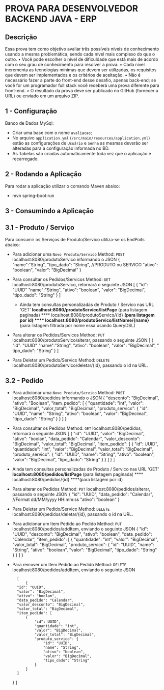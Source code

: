 # PROVA PARA DESENVOLVEDOR BACKEND JAVA - ERP

## Descrição

Essa prova tem como objetivo avaliar três possíveis níveis de conhecimento usando a mesma
problemática, sendo cada nível mais complexo do que o outro.
• Você pode escolher o nível de dificuldade que está mais de acordo com o seu grau de conhecimento
para resolver a prova.
• Cada nível incrementa as tecnologias mínimas que devem ser utilizadas, os requisitos que devem ser
implementados e os critérios de aceitação.
• Não é necessário fazer a parte do front-end desse desafio, apenas back-end; se você for um
programador full stack você receberá uma prova diferente para front-end.
• O resultado da prova deve ser publicado no GitHub (fornecer a URL) ou enviado em um arquivo ZIP.

## 1 - Configuração

Banco de Dados MySql:
* Criar uma base com o nome `avaliacao`;
* No arquivo `application.yml` (`/src/main/resources/application.yml`) estão as configurações de `Usuário` e `Senha` as mesmas deverão ser alteradas para a configuração informada no BD.
* As Tabelas são criadas automaticamente toda vez que o aplicação é recarregado.

## 2 - Rodando a Aplicação
Para rodar a aplicação utilizar o comando Maven abaixo:
* mvn spring-boot:run

## 3 - Consumindo a Aplicação

## 3.1 - Produto / Serviço
Para consumir os Serviços de Produto/Servico utiliza-se os EndPoits abaixo:
* Para adicionar uma `Novo Produto/Servico` Method: `POST` localhost:8080/produtoServico informando o JSON
  {  
  "name":"String",
  "tipo_dado": "String", //PRODUTO ou SERVICO
  "ativo": "boolean",
  "valor": "BigDecimal"
  }
* Para consultar os Pedidos/Servicos Method: `GET` localhost:8080/produtoServico, retornará o seguinte JSON
  [
  {
  "id": "UUID"
  "name":"String",
  "ativo": "boolean",
  "valor": "BigDecimal",
  "tipo_dado": "String"
  }
  ]
  * Ainda tem consultas personalizadas de Produto / Servico nas URL 'GET'
    ****localhost:8080/produtoServico/listPage**** (para listagem paginada)
    **** localhost:8080/produtoServico/{id} ****(para listagem por id)
    **** localhost:8080/produtoServico/listName/{name}**** (para listagem filtrada por nome essa usando QueryDSL)

* Para alterar os Pedidos/Servicos Method: `PUT` localhost:8080/produtoServico/alterar, passando o seguinte JSON
  [
  {
  "id": "UUID"
  "name":"String",
  "ativo": "boolean",
  "valor": "BigDecimal",
  "	tipo_dado": "String"
  }
  ]

* Para Deletar um Pedido/Servico Method: `DELETE` localhost:8080/produtoServico/deletar/{id}, passando o id na URL.

## 3.2 - Pedido

* Para adicionar uma `Novo Produto/Servico` Method: `POST` localhost:8080/pedidos informando o JSON
  {
  "desconto": "BigDecimal",
  "ativo": "Boolean",
  "item_pedido": [
  {
  "quantidade": "int",
  "valor": "BigDecimal",
  "valor_total": "BigDecimal",
  "produto_servico": {
  "id": "UUID",
  "name": "String",
  "ativo": "boolean",
  "valor": "BigDecimal",
  "tipo_dado": "String"
  }
  }
  ]
  }

* Para consultar os Pedidos Method: `GET` localhost:8080/pedidos, retornará o seguinte JSON
  [
  {
  "id": "UUID",
  "valor": "BigDecimal",
  "ativo": "boolan",
  "data_pedido": "Calendar",
  "valor_desconto": "BigDecimal",
  "valor_total": "BigDecimal",
  "item_pedido": [
  {
  "id": UUID",
  "quantidade": "int",
  "valor": "BigDecimal",
  "valor_total": "BigDecimal",
  "produto_servico": {
  "id": "UUID",
  "name": "String",
  "ativo": "boolean",
  "valor": "BigDecimal",
  "tipo_dado": "String"
  }
  }
  ]
  }
  ]

* Ainda tem consultas personalizadas de Produto / Servico nas URL 'GET'
  ****localhost:8080/pedidos/listPage**** (para listagem paginada)
  **** localhost:8080/pedidos/{id} ****(para listagem por id)

* Para alterar os Pedidos Method: `PUT` localhost:8080/pedidos/alterar, passando o seguinte JSON
  {
  "id": "UUID",
  "data_pedido": "Calendar", //Format dd/MM/yyyy HH:mm:ss
  "ativo": "boolean"
  }

* Para Deletar um Pedido/Servico Method: `DELETE` localhost:8080/pedidos/deletar/{id}, passando o id na URL.

* Para adicionar um Item Pedido ao Pedido Method: `PUT` localhost:8080/pedidos/addItem, enviando o seguinte JSON
  {
  "id": "UUID",
  "desconto": "BigDecimal",
  "ativo": "boolean",
  "data_pedido": "Calendar",
  "item_pedido": [
  {
  "quantidade": "int",
  "valor": "BigDecimal",
  "valor_total": "BigDecimal",
  "produto_servico": {
  "id": "UUID",
  "name": "String",
  "ativo": "boolean",
  "valor": "BigDecimal",
  "tipo_dado": "String"
  }
  }
  ]
  }

* Para remover um Item Pedido ao Pedido Method: `DELETE` localhost:8080/pedidos/addItem, enviando o seguinte JSON


		[
			{
        "id": "UUID",
        "valor": "BigDecimal",
        "ativo": "boolan",
        "data_pedido": "Calendar",
        "valor_desconto": "BigDecimal",
        "valor_total": "BigDecimal",
        "item_pedido": [
            {
                "id": UUID",
                "quantidade": "int",
                "valor": "BigDecimal",
                "valor_total": "BigDecimal",
                "produto_servico": {
                    "id": "UUID",
                    "name": "String",
                    "ativo": "boolean",
                    "valor": "BigDecimal",
                    "tipo_dado": "String"
                }
            }
        ]
   	 }
		]


